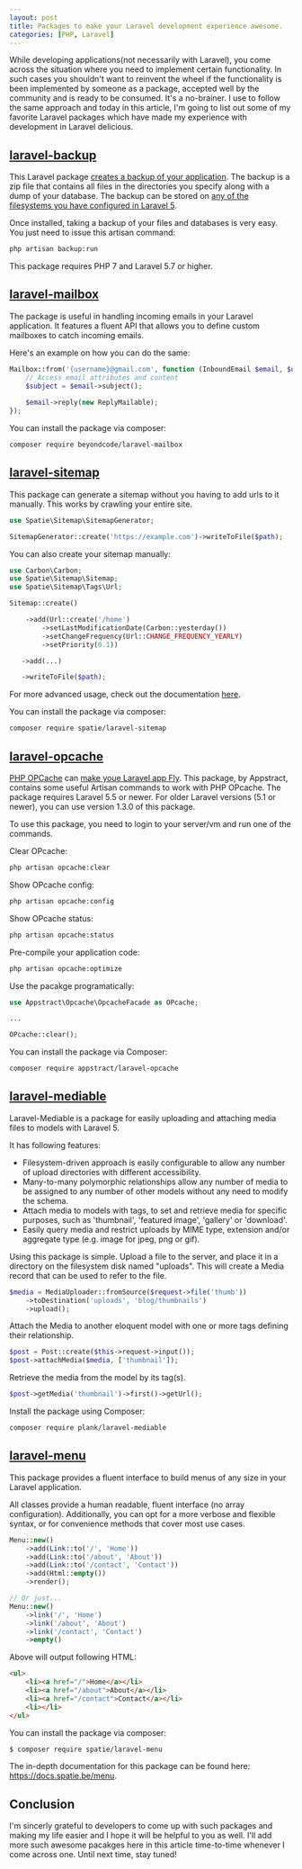 ```yaml
---
layout: post
title: Packages to make your Laravel development experience awesome.
categories: [PHP, Laravel]
---
```


While developing applications(not necessarily with Laravel), you come across the situation where you need to implement certain functionality. In such cases you shouldn't want to reinvent the wheel if the functionality is been implemented by someone as a package, accepted well by the community and is ready to be consumed. It's a no-brainer. I use to follow the same approach and today in this article, I'm going to list out some of my favorite Laravel packages which have made my experience with development in Laravel delicious.

## [laravel-backup](https://github.com/spatie/laravel-backup)

This Laravel package [creates a backup of your application](https://docs.spatie.be/laravel-backup/v6/taking-backups/overview). The backup is a zip file that contains all files in the directories you specify along with a dump of your database. The backup can be stored on [any of the filesystems you have configured in Laravel 5](http://laravel.com/docs/filesystem).

Once installed, taking a backup of your files and databases is very easy. You just need to issue this artisan command:

```bash
php artisan backup:run
```

This package requires PHP 7 and Laravel 5.7 or higher.

## [laravel-mailbox](https://github.com/beyondcode/laravel-mailbox)

The package is useful in handling incoming emails in your Laravel application. It features a fluent API that allows you to define custom mailboxes to catch incoming emails.

Here's an example on how you can do the same:

```php
Mailbox::from('{username}@gmail.com', function (InboundEmail $email, $username) {
    // Access email attributes and content
    $subject = $email->subject();
    
    $email->reply(new ReplyMailable);
});
```

You can install the package via composer:

```bash
composer require beyondcode/laravel-mailbox
```

## [laravel-sitemap](https://github.com/spatie/laravel-sitemap)

This package can generate a sitemap without you having to add urls to it manually. This works by crawling your entire site.

```php
use Spatie\Sitemap\SitemapGenerator;

SitemapGenerator::create('https://example.com')->writeToFile($path);
```

You can also create your sitemap manually:

```php
use Carbon\Carbon;
use Spatie\Sitemap\Sitemap;
use Spatie\Sitemap\Tags\Url;

Sitemap::create()

    ->add(Url::create('/home')
        ->setLastModificationDate(Carbon::yesterday())
        ->setChangeFrequency(Url::CHANGE_FREQUENCY_YEARLY)
        ->setPriority(0.1))

   ->add(...)

   ->writeToFile($path);
```

For more advanced usage, check out the documentation [here](https://github.com/spatie/laravel-sitemap/blob/master/README.md).

You can install the package via composer:

```bash
composer require spatie/laravel-sitemap
```

## [laravel-opcache](https://github.com/appstract/laravel-opcache)

[PHP OPCache](http://php.net/manual/en/book.opcache.php) can [make youe Laravel app Fly](https://medium.com/appstract/make-your-laravel-app-fly-with-php-opcache-9948db2a5f93). This package, by Appstract, contains some useful Artisan commands to work with PHP OPcache. The package requires Laravel 5.5 or newer. For older Laravel versions (5.1 or newer), you can use version 1.3.0 of this package.

To use this package, you need to login to your server/vm and run one of the commands.

Clear OPcache:

```bash
php artisan opcache:clear
```

Show OPcache config:

```bash
php artisan opcache:config
```

Show OPcache status:

```bash
php artisan opcache:status
```

Pre-compile your application code:

```bash
php artisan opcache:optimize
```

Use the pacakge programatically:

```php
use Appstract\Opcache\OpcacheFacade as OPcache;

...

OPcache::clear();
```

You can install the package via Composer:

```bash
composer require appstract/laravel-opcache
```

## [laravel-mediable](https://github.com/plank/laravel-mediable)

Laravel-Mediable is a package for easily uploading and attaching media files to models with Laravel 5. 

It has following features:

- Filesystem-driven approach is easily configurable to allow any number of upload directories with different accessibility.
- Many-to-many polymorphic relationships allow any number of media to be assigned to any number of other models without any need to modify the schema.
- Attach media to models with tags, to set and retrieve media for specific purposes, such as 'thumbnail', 'featured image', 'gallery' or 'download'.
- Easily query media and restrict uploads by MIME type, extension and/or aggregate type (e.g. image for jpeg, png or gif).

Using this package is simple. Upload a file to the server, and place it in a directory on the filesystem disk named "uploads". This will create a Media record that can be used to refer to the file.

```php
$media = MediaUploader::fromSource($request->file('thumb'))
	->toDestination('uploads', 'blog/thumbnails')
	->upload();
```

Attach the Media to another eloquent model with one or more tags defining their relationship.

```php
$post = Post::create($this->request->input());
$post->attachMedia($media, ['thumbnail']);
```

Retrieve the media from the model by its tag(s).

```php
$post->getMedia('thumbnail')->first()->getUrl();
```

Install the package using Composer:

```bash
composer require plank/laravel-mediable
```

## [laravel-menu](https://github.com/spatie/laravel-menu)

This package provides a fluent interface to build menus of any size in your Laravel application.

All classes provide a human readable, fluent interface (no array configuration). Additionally, you can opt for a more verbose and flexible syntax, or for convenience methods that cover most use cases.

```php
Menu::new()
    ->add(Link::to('/', 'Home'))
    ->add(Link::to('/about', 'About'))
    ->add(Link::to('/contact', 'Contact'))
    ->add(Html::empty())
    ->render();

// Or just...
Menu::new()
    ->link('/', 'Home')
    ->link('/about', 'About')
    ->link('/contact', 'Contact')
    ->empty()
```

Above will output following HTML:

```html
<ul>
    <li><a href="/">Home</a></li>
    <li><a href="/about">About</a></li>
    <li><a href="/contact">Contact</a></li>
    <li></li>
</ul>
```

You can install the package via composer:

```bash
$ composer require spatie/laravel-menu
```

The in-depth documentation for this package can be found here: https://docs.spatie.be/menu.

## Conclusion

I'm sincerly grateful to developers to come up with such packages and making my life easier and I hope it will be helpful to you as well. I'll add more such awesome pacakges here in this article time-to-time whenever I come across one. Until next time, stay tuned!
